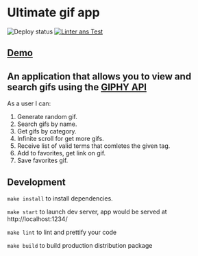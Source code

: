 # Ultimate gif app

![Deploy status](https://github.com/mustbefail/ultimate-gif-app/actions/workflows/main.yml/badge.svg)
[![Linter ans Test](https://github.com/mustbefail/ultimate-gif-app/actions/workflows/dev.yml/badge.svg)](https://github.com/mustbefail/ultimate-gif-app/actions/workflows/dev.yml)

## [Demo](https://mustbefail.github.io/ultimate-gif-app/)

## An application that allows you to view and search gifs using the [GIPHY API](https://developers.giphy.com/docs/api#quick-start-guide)

As a user I can:

1. Generate random gif.
2. Search gifs by name.
3. Get gifs by category.
4. Infinite scroll for get more gifs.
5. Receive list of valid terms that comletes the given tag.
6. Add to favorites, get link on gif.
7. Save favorites gif.

## Development

`make install` to install dependencies.

`make start` to launch dev server, app would be served at http://localhost:1234/

`make lint` to lint and prettify your code

`make build` to build production distribution package

